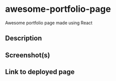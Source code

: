 # awesome-portfolio-page

Awesome portfolio page made using React

## Description

## Screenshot(s)

## Link to deployed page
